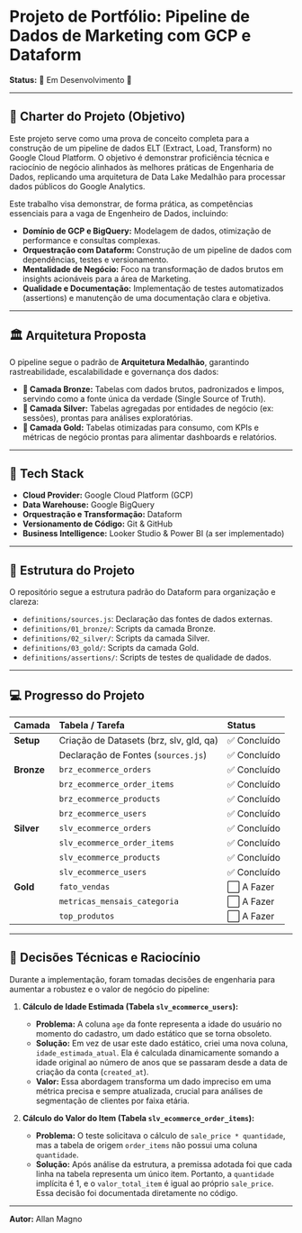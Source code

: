 # Projeto de Portfólio: Pipeline de Dados de Marketing com GCP e Dataform

**Status:** 🚧 Em Desenvolvimento 🚧

---

## 🎯 Charter do Projeto (Objetivo)

Este projeto serve como uma prova de conceito completa para a construção de um pipeline de dados ELT (Extract, Load, Transform) no Google Cloud Platform. O objetivo é demonstrar proficiência técnica e raciocínio de negócio alinhados às melhores práticas de Engenharia de Dados, replicando uma arquitetura de Data Lake Medalhão para processar dados públicos do Google Analytics.

Este trabalho visa demonstrar, de forma prática, as competências essenciais para a vaga de Engenheiro de Dados, incluindo:
- **Domínio de GCP e BigQuery:** Modelagem de dados, otimização de performance e consultas complexas.
- **Orquestração com Dataform:** Construção de um pipeline de dados com dependências, testes e versionamento.
- **Mentalidade de Negócio:** Foco na transformação de dados brutos em insights acionáveis para a área de Marketing.
- **Qualidade e Documentação:** Implementação de testes automatizados (assertions) e manutenção de uma documentação clara e objetiva.

---

## 🏛️ Arquitetura Proposta

O pipeline segue o padrão de **Arquitetura Medalhão**, garantindo rastreabilidade, escalabilidade e governança dos dados:

- **🥉 Camada Bronze:** Tabelas com dados brutos, padronizados e limpos, servindo como a fonte única da verdade (Single Source of Truth).
- **🥈 Camada Silver:** Tabelas agregadas por entidades de negócio (ex: sessões), prontas para análises exploratórias.
- **🥇 Camada Gold:** Tabelas otimizadas para consumo, com KPIs e métricas de negócio prontas para alimentar dashboards e relatórios.

---

## 🚀 Tech Stack

- **Cloud Provider:** Google Cloud Platform (GCP)
- **Data Warehouse:** Google BigQuery
- **Orquestração e Transformação:** Dataform
- **Versionamento de Código:** Git & GitHub
- **Business Intelligence:** Looker Studio & Power BI (a ser implementado)

---

## 📂 Estrutura do Projeto

O repositório segue a estrutura padrão do Dataform para organização e clareza:

- `definitions/sources.js`: Declaração das fontes de dados externas.
- `definitions/01_bronze/`: Scripts da camada Bronze.
- `definitions/02_silver/`: Scripts da camada Silver.
- `definitions/03_gold/`: Scripts da camada Gold.
- `definitions/assertions/`: Scripts de testes de qualidade de dados.

---
## 💻 Progresso do Projeto

| Camada | Tabela / Tarefa | Status |
| :--- | :--- | :--- |
| **Setup** | Criação de Datasets (brz, slv, gld, qa) | ✅ Concluído |
| | Declaração de Fontes (`sources.js`) | ✅ Concluído |
| **Bronze**| `brz_ecommerce_orders` | ✅ Concluído |
| | `brz_ecommerce_order_items` | ✅ Concluído |
| | `brz_ecommerce_products` | ✅ Concluído |
| | `brz_ecommerce_users` | ✅ Concluído |
| **Silver** | `slv_ecommerce_orders` | ✅ Concluído |
| | `slv_ecommerce_order_items` | ✅ Concluído |
| | `slv_ecommerce_products` | ✅ Concluído |
| | `slv_ecommerce_users` | ✅ Concluído |
| **Gold** | `fato_vendas` | ⬜ A Fazer |
| | `metricas_mensais_categoria` | ⬜ A Fazer |
| | `top_produtos` | ⬜ A Fazer |

--- 


## 📝 Decisões Técnicas e Raciocínio

Durante a implementação, foram tomadas decisões de engenharia para aumentar a robustez e o valor de negócio do pipeline:

1.  **Cálculo de Idade Estimada (Tabela `slv_ecommerce_users`):**
    * **Problema:** A coluna `age` da fonte representa a idade do usuário no momento do cadastro, um dado estático que se torna obsoleto.
    * **Solução:** Em vez de usar este dado estático, criei uma nova coluna, `idade_estimada_atual`. Ela é calculada dinamicamente somando a idade original ao número de anos que se passaram desde a data de criação da conta (`created_at`).
    * **Valor:** Essa abordagem transforma um dado impreciso em uma métrica precisa e sempre atualizada, crucial para análises de segmentação de clientes por faixa etária.

2.  **Cálculo do Valor do Item (Tabela `slv_ecommerce_order_items`):**
    * **Problema:** O teste solicitava o cálculo de `sale_price * quantidade`, mas a tabela de origem `order_items` não possui uma coluna `quantidade`.
    * **Solução:** Após análise da estrutura, a premissa adotada foi que cada linha na tabela representa um único item. Portanto, a `quantidade` implícita é 1, e o `valor_total_item` é igual ao próprio `sale_price`. Essa decisão foi documentada diretamente no código.

---



**Autor:** Allan Magno


